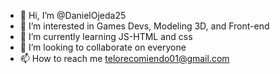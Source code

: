 - 👋 Hi, I’m @DanielOjeda25
- 👀 I’m interested in Games Devs, Modeling 3D, and Front-end
- 🌱 I’m currently learning JS-HTML and css
- 💞️ I’m looking to collaborate on everyone
- 📫 How to reach me telorecomiendo01@gmail.com


